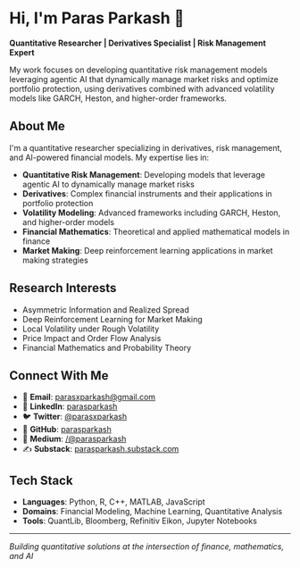 # Hi, I'm Paras Parkash 👋

**Quantitative Researcher | Derivatives Specialist | Risk Management Expert**

My work focuses on developing quantitative risk management models leveraging agentic AI that dynamically manage market risks and optimize portfolio protection, using derivatives combined with advanced volatility models like GARCH, Heston, and higher-order frameworks.

## About Me

I'm a quantitative researcher specializing in derivatives, risk management, and AI-powered financial models. My expertise lies in:

- **Quantitative Risk Management**: Developing models that leverage agentic AI to dynamically manage market risks
- **Derivatives**: Complex financial instruments and their applications in portfolio protection
- **Volatility Modeling**: Advanced frameworks including GARCH, Heston, and higher-order models
- **Financial Mathematics**: Theoretical and applied mathematical models in finance
- **Market Making**: Deep reinforcement learning applications in market making strategies

## Research Interests

- Asymmetric Information and Realized Spread
- Deep Reinforcement Learning for Market Making
- Local Volatility under Rough Volatility
- Price Impact and Order Flow Analysis
- Financial Mathematics and Probability Theory

## Connect With Me

- 📧 **Email**: [parasxparkash@gmail.com](mailto:parasxparkash@gmail.com)
- 👔 **LinkedIn**: [parasparkash](https://linkedin.com/in/parasparkash)
- 🐦 **Twitter**: [@parasxparkash](https://twitter.com/parasxparkash)
- 🐙 **GitHub**: [parasparkash](https://github.com/parasparkash)
- 📝 **Medium**: [/@parasparkash](https://medium.com/@parasparkash)
- ✍️ **Substack**: [parasparkash.substack.com](https://parasparkash.substack.com)

## Tech Stack

- **Languages**: Python, R, C++, MATLAB, JavaScript
- **Domains**: Financial Modeling, Machine Learning, Quantitative Analysis
- **Tools**: QuantLib, Bloomberg, Refinitiv Eikon, Jupyter Notebooks

---

*Building quantitative solutions at the intersection of finance, mathematics, and AI*
